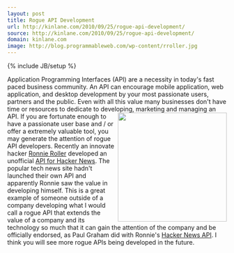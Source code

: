 ```yaml
---
layout: post
title: Rogue API Development
url: http://kinlane.com/2010/09/25/rogue-api-development/
source: http://kinlane.com/2010/09/25/rogue-api-development/
domain: kinlane.com
image: http://blog.programmableweb.com/wp-content/rroller.jpg
---
```

{% include JB/setup %}<p>
     Application Programming Interfaces (API) are a necessity in today's fast paced business community. An API can encourage mobile application, web application, and desktop development by your most passionate users, partners and the public. Even with all this value many businesses don't have time or resources to dedicate to developing, marketing and managing an API.<img class="alignnone c1"
        title="Hacker News API"
        src="http://blog.programmableweb.com/wp-content/rroller.jpg"
        alt=""
        width="250"
        align="right" /> If you are fortunate enough to have a passionate user base and / or offer a extremely valuable tool, you may generate the attention of rogue API developers. Recently an innovate hacker <a href="http://ronnieroller.com/"
        target="_blank">Ronnie Roller</a> developed an unofficial <a href="http://api.ihackernews.com/"
        target="_blank">API for Hacker News</a>. The popular tech news site hadn't launched their own API and apparently Ronnie saw the value in developing himself. This is a great example of someone outside of a company developing what I would call a rogue API that extends the value of a company and its technology so much that it can gain the attention of the company and be officially endorsed, as Paul Graham did with Ronnie's <a href="http://api.ihackernews.com/"
        target="_blank">Hacker News API</a>. I think you will see more rogue APIs being developed in the future.
</p>